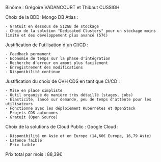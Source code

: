 Binôme : Grégoire VADANCOURT et Thibaut CUSSIGH

Choix de la BDD:  Mongo DB Atlas : 

    - Gratuit en dessous de 512GB de stockage
    - Choix de la solution "Dedicated Clusters" pour un stockage moins limité et des développement plus avancé (57€)

Justification de l'utilisation d'un CI/CD :

    - Feedback permanent
    - Economie de temps sur la phase d'intégration
    - Recherche d'erreur en amont plus facilement
    - Enregistrement des modifications
    - Disponibilité continue

Justification du choix de OVH CDS en tant que CI/CD :

    - Mise en place simpliste
    - Outil organisé de manière très détaillé (stages, jobs)
    - Elasticité, lancé sur demande, peu de temps d'attente pour les utilisateurs
    - Fonctionne avec les déploiement Kubernetes et OpenStack
    - Projets CDS autonomes
    - Gratuit (Open Source)

Choix de la solutions de Cloud Public : 
Google Cloud :

    - Disponibilité en Asie et en Europe (14,60€ Europe, 16,79 Asie)
    - Latence faible
    - Prix faible
  
Prix total par mois : 88,39€
    
